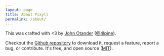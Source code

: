 ```yaml
---
layout: page
title: About Pixyll
permalink: /about/
---
```


This was crafted with <3 by [John Otander](http://johnotander.com) 
\([@4lpine](https://twitter.com/4lpine)\).

Checkout the [Github repository](https://github.com/johnotander/pixyll) to download it, 
request a feature, report a bug, or contribute. It's free, and open source 
([MIT](http://opensource.org/licenses/MIT)).
